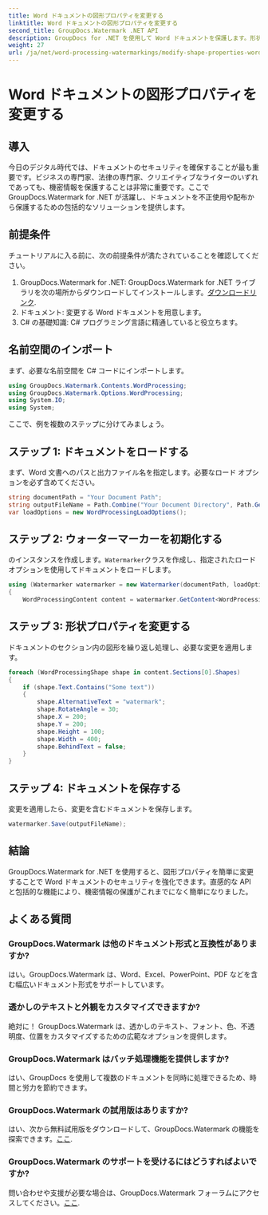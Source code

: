 ```yaml
---
title: Word ドキュメントの図形プロパティを変更する
linktitle: Word ドキュメントの図形プロパティを変更する
second_title: GroupDocs.Watermark .NET API
description: GroupDocs for .NET を使用して Word ドキュメントを保護します。形状プロパティを簡単に変更してセキュリティを強化します。
weight: 27
url: /ja/net/word-processing-watermarkings/modify-shape-properties-word-docs/
---
```


# Word ドキュメントの図形プロパティを変更する

## 導入
今日のデジタル時代では、ドキュメントのセキュリティを確保することが最も重要です。ビジネスの専門家、法律の専門家、クリエイティブなライターのいずれであっても、機密情報を保護することは非常に重要です。ここで GroupDocs.Watermark for .NET が活躍し、ドキュメントを不正使用や配布から保護するための包括的なソリューションを提供します。
## 前提条件
チュートリアルに入る前に、次の前提条件が満たされていることを確認してください。
1.  GroupDocs.Watermark for .NET: GroupDocs.Watermark for .NET ライブラリを次の場所からダウンロードしてインストールします。[ダウンロードリンク](https://releases.groupdocs.com/Watermark/net/).
2. ドキュメント: 変更する Word ドキュメントを用意します。
3. C# の基礎知識: C# プログラミング言語に精通していると役立ちます。

## 名前空間のインポート
まず、必要な名前空間を C# コードにインポートします。
```csharp
using GroupDocs.Watermark.Contents.WordProcessing;
using GroupDocs.Watermark.Options.WordProcessing;
using System.IO;
using System;
```
ここで、例を複数のステップに分けてみましょう。
## ステップ 1: ドキュメントをロードする
まず、Word 文書へのパスと出力ファイル名を指定します。必要なロード オプションを必ず含めてください。
```csharp
string documentPath = "Your Document Path";
string outputFileName = Path.Combine("Your Document Directory", Path.GetFileName(documentPath));
var loadOptions = new WordProcessingLoadOptions();
```
## ステップ 2: ウォーターマーカーを初期化する
のインスタンスを作成します。`Watermarker`クラスを作成し、指定されたロード オプションを使用してドキュメントをロードします。
```csharp
using (Watermarker watermarker = new Watermarker(documentPath, loadOptions))
{
    WordProcessingContent content = watermarker.GetContent<WordProcessingContent>();
```
## ステップ 3: 形状プロパティを変更する
ドキュメントのセクション内の図形を繰り返し処理し、必要な変更を適用します。
```csharp
foreach (WordProcessingShape shape in content.Sections[0].Shapes)
{
    if (shape.Text.Contains("Some text"))
    {
        shape.AlternativeText = "watermark";
        shape.RotateAngle = 30;
        shape.X = 200;
        shape.Y = 200;
        shape.Height = 100;
        shape.Width = 400;
        shape.BehindText = false;
    }
}
```
## ステップ 4: ドキュメントを保存する
変更を適用したら、変更を含むドキュメントを保存します。
```csharp
watermarker.Save(outputFileName);
```
## 結論
GroupDocs.Watermark for .NET を使用すると、図形プロパティを簡単に変更することで Word ドキュメントのセキュリティを強化できます。直感的な API と包括的な機能により、機密情報の保護がこれまでになく簡単になりました。

## よくある質問
### GroupDocs.Watermark は他のドキュメント形式と互換性がありますか?
はい。GroupDocs.Watermark は、Word、Excel、PowerPoint、PDF などを含む幅広いドキュメント形式をサポートしています。
### 透かしのテキストと外観をカスタマイズできますか?
絶対に！ GroupDocs.Watermark は、透かしのテキスト、フォント、色、不透明度、位置をカスタマイズするための広範なオプションを提供します。
### GroupDocs.Watermark はバッチ処理機能を提供しますか?
はい、GroupDocs を使用して複数のドキュメントを同時に処理できるため、時間と労力を節約できます。
### GroupDocs.Watermark の試用版はありますか?
はい、次から無料試用版をダウンロードして、GroupDocs.Watermark の機能を探索できます。[ここ](https://releases.groupdocs.com/).
### GroupDocs.Watermark のサポートを受けるにはどうすればよいですか?
問い合わせや支援が必要な場合は、GroupDocs.Watermark フォーラムにアクセスしてください。[ここ](https://forum.groupdocs.com/c/watermark/19).